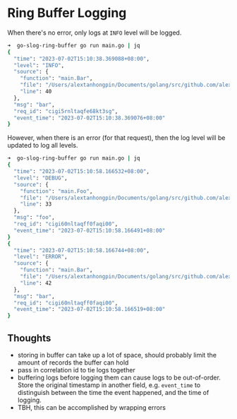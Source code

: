 # Ring Buffer Logging


When there's no error, only logs at `INFO` level will be logged.

```bash
➜  go-slog-ring-buffer go run main.go | jq
{
  "time": "2023-07-02T15:10:38.369088+08:00",
  "level": "INFO",
  "source": {
    "function": "main.Bar",
    "file": "/Users/alextanhongpin/Documents/golang/src/github.com/alextanhongpin/go-slog-ring-buffer/main.go",
    "line": 40
  },
  "msg": "bar",
  "req_id": "cigi5rnltaqfe68kt3sg",
  "event_time": "2023-07-02T15:10:38.369076+08:00"
}
```



However, when there is an error (for that request), then the log level will be updated to log all levels.


```bash
➜  go-slog-ring-buffer go run main.go | jq
{
  "time": "2023-07-02T15:10:58.166532+08:00",
  "level": "DEBUG",
  "source": {
    "function": "main.Foo",
    "file": "/Users/alextanhongpin/Documents/golang/src/github.com/alextanhongpin/go-slog-ring-buffer/main.go",
    "line": 33
  },
  "msg": "foo",
  "req_id": "cigi60nltaqff0faqi00",
  "event_time": "2023-07-02T15:10:58.166491+08:00"
}
{
  "time": "2023-07-02T15:10:58.166744+08:00",
  "level": "ERROR",
  "source": {
    "function": "main.Bar",
    "file": "/Users/alextanhongpin/Documents/golang/src/github.com/alextanhongpin/go-slog-ring-buffer/main.go",
    "line": 42
  },
  "msg": "bar",
  "req_id": "cigi60nltaqff0faqi00",
  "event_time": "2023-07-02T15:10:58.166519+08:00"
}
```


## Thoughts

- storing in buffer can take up a lot of space, should probably limit the amount of records the buffer can hold
- pass in correlation id to tie logs together
- buffering logs before logging them can cause logs to be out-of-order. Store the original timestamp in another field, e.g. `event_time` to distinguish between the time the event happened, and the time of logging.
- TBH, this can be accomplished by wrapping errors
